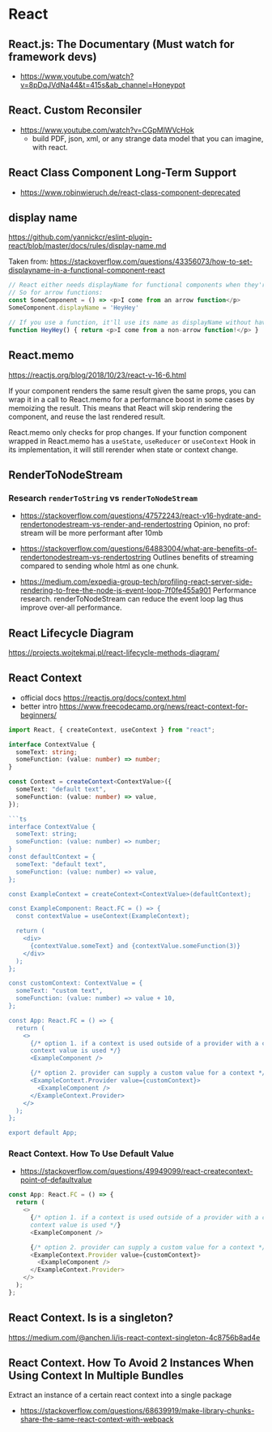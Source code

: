 # React

## React.js: The Documentary (Must watch for framework devs)
- https://www.youtube.com/watch?v=8pDqJVdNa44&t=415s&ab_channel=Honeypot

## React. Custom Reconsiler
- https://www.youtube.com/watch?v=CGpMlWVcHok
    - build PDF, json, xml, or any strange data model that you can imagine, with react.

## React Class Component Long-Term Support
- https://www.robinwieruch.de/react-class-component-deprecated

## display name

https://github.com/yannickcr/eslint-plugin-react/blob/master/docs/rules/display-name.md

Taken from: https://stackoverflow.com/questions/43356073/how-to-set-displayname-in-a-functional-component-react
```js
// React either needs displayName for functional components when they're defined as arrow functions, or the name of the function itself.
// So for arrow functions:
const SomeComponent = () => <p>I come from an arrow function</p>
SomeComponent.displayName = 'HeyHey'

// If you use a function, it'll use its name as displayName without having to define it separately:
function HeyHey() { return <p>I come from a non-arrow function!</p> }
```

## React.memo
https://reactjs.org/blog/2018/10/23/react-v-16-6.html

If your component renders the same result given the same props, you can wrap it in a call to React.memo for a performance boost in some cases by memoizing the result. This means that React will skip rendering the component, and reuse the last rendered result.

React.memo only checks for prop changes. If your function component wrapped in React.memo has a `useState`, `useReducer` or `useContext` Hook in its implementation, it will still rerender when state or context change.

## RenderToNodeStream
### Research `renderToString` vs `renderToNodeStream`
- https://stackoverflow.com/questions/47572243/react-v16-hydrate-and-rendertonodestream-vs-render-and-rendertostring
Opinion, no prof: stream will be more performant after 10mb

- https://stackoverflow.com/questions/64883004/what-are-benefits-of-rendertonodestream-vs-rendertostring
Outlines benefits of streaming compared to sending whole html as one chunk.

- https://medium.com/expedia-group-tech/profiling-react-server-side-rendering-to-free-the-node-js-event-loop-7f0fe455a901
Performance research.
renderToNodeStream can reduce the event loop lag thus improve over-all performance.

## React Lifecycle Diagram
https://projects.wojtekmaj.pl/react-lifecycle-methods-diagram/

## React Context
- official docs https://reactjs.org/docs/context.html
- better intro https://www.freecodecamp.org/news/react-context-for-beginners/

```ts
import React, { createContext, useContext } from "react";

interface ContextValue {
  someText: string;
  someFunction: (value: number) => number;
}

const Context = createContext<ContextValue>({
  someText: "default text",
  someFunction: (value: number) => value,
});

```ts
interface ContextValue {
  someText: string;
  someFunction: (value: number) => number;
}
const defaultContext = {
  someText: "default text",
  someFunction: (value: number) => value,
};

const ExampleContext = createContext<ContextValue>(defaultContext);

const ExampleComponent: React.FC = () => {
  const contextValue = useContext(ExampleContext);

  return (
    <div>
      {contextValue.someText} and {contextValue.someFunction(3)}
    </div>
  );
};

const customContext: ContextValue = {
  someText: "custom text",
  someFunction: (value: number) => value + 10,
};

const App: React.FC = () => {
  return (
    <>
      {/* option 1. if a context is used outside of a provider with a custom value then default
      context value is used */}
      <ExampleComponent />

      {/* option 2. provider can supply a custom value for a context */}
      <ExampleContext.Provider value={customContext}>
        <ExampleComponent />
      </ExampleContext.Provider>
    </>
  );
};

export default App;
```

### React Context. How To Use Default Value
- https://stackoverflow.com/questions/49949099/react-createcontext-point-of-defaultvalue
```ts
const App: React.FC = () => {
  return (
    <>
      {/* option 1. if a context is used outside of a provider with a custom value then default
      context value is used */}
      <ExampleComponent />

      {/* option 2. provider can supply a custom value for a context */}
      <ExampleContext.Provider value={customContext}>
        <ExampleComponent />
      </ExampleContext.Provider>
    </>
  );
};
```

## React Context. Is is a singleton?
https://medium.com/@anchen.li/is-react-context-singleton-4c8756b8ad4e

## React Context. How To Avoid 2 Instances When Using Context In Multiple Bundles
Extract an instance of a certain react context into a single package
- https://stackoverflow.com/questions/68639919/make-library-chunks-share-the-same-react-context-with-webpack
